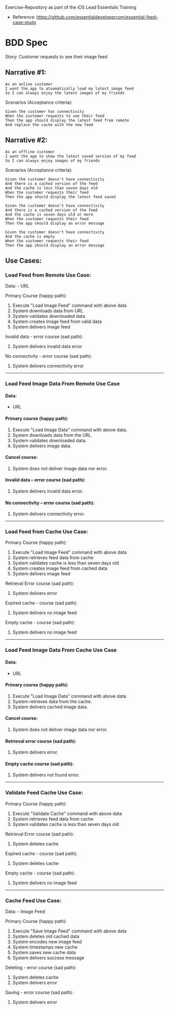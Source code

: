 Exercise-Repository as part of the iOS Lead Essentials Training 
- Reference: https://github.com/essentialdevelopercom/essential-feed-case-study

# BDD Spec

Story: Customer requests to see their image feed

## Narrative #1:

```
As an online customer
I want the app to atuomatically load my latest image feed
So I can always enjoy the latest images of my friends
```

Scenarios (Acceptance criteria):

```
Given the customer has connectivity
When the customer requests to see their feed
Then the app should display the latest feed from remote
And replace the cache with the new feed
```

## Narrative #2:

```
As an offline customer
I want the app to show the latest saved version of my feed
So I can always enjoy images of my friends
```

Scenarios (Acceptance criteria):

```
Given the customer doesn't have connectivity
And there is a cached version of the feed
And the cache is less than seven days old
When the customer requests their feed
Then the app should display the latest feed saved
```

```
Given the customer doesn't have connectivity
And there is a cached version of the feed
And the cache is seven days old or more
When the customer requests their feed
Then the app should display an error message
```

```
Given the customer doesn't have connectivity
And the cache is empty
When the customer requests their feed
Then the app should display an error message
```

## Use Cases:

### Load Feed from Remote Use Case:
Data: 
	- URL

Primary Course (happy path):
1. Execute "Load Image Feed" command with above data
2. System downloads data from URL
3. System validates downloaded data
4. System creates image feed from valid data
5. System delivers image feed

Invalid data - error course (sad path):
1. System delivers invalid data error

No connectivity - error course (sad path):
1. System delivers connectivity error

---

### Load Feed Image Data From Remote Use Case

#### Data:
- URL

#### Primary course (happy path):
1. Execute "Load Image Data" command with above data.
2. System downloads data from the URL.
3. System validates downloaded data.
4. System delivers image data.

#### Cancel course:
1. System does not deliver image data nor error.

#### Invalid data – error course (sad path):
1. System delivers invalid data error.

#### No connectivity – error course (sad path):
1. System delivers connectivity error.

---

### Load Feed from Cache Use Case:

Primary Course (happy path):
1. Execute "Load Image Feed" command with above data
2. System retrieves feed data from cache
3. System validates cache is less than seven days old
4. System creates image feed from cached data
5. System delivers image feed

Retrieval Error course (sad path):
1. System delivers error

Expired cache - course (sad path):
1. System delivers no image feed

Empty cache - course (sad path):
1. System delivers no image feed

---

### Load Feed Image Data From Cache Use Case

#### Data:
- URL

#### Primary course (happy path):
1. Execute "Load Image Data" command with above data.
2. System retrieves data from the cache.
3. System delivers cached image data.

#### Cancel course:
1. System does not deliver image data nor error.

#### Retrieval error course (sad path):
1. System delivers error.

#### Empty cache course (sad path):
1. System delivers not found error.

---

### Validate Feed Cache Use Case:

Primary Course (happy path):
1. Execute "Validate Cache" command with above data
2. System retrieves feed data from cache
3. System validates cache is less than seven days old

Retrieval Error course (sad path):
1. System deletes cache

Expired cache - course (sad path):
1. System deletes cache

Empty cache - course (sad path):
1. System delivers no image feed

---

### Cache Feed Use Case:
Data: 
	- Image Feed

Primary Course (happy path):
1. Execute "Save Image Feed" command with above data
2. System deletes old cached data
3. System encodes new image feed
4. System timestamps new cache
5. System saves new cache data
6. System delivers success message

Deleting - error course (sad path):
1. System deletes cache
2. System delivers error

Saving - error course (sad path):
1. System delivers error

